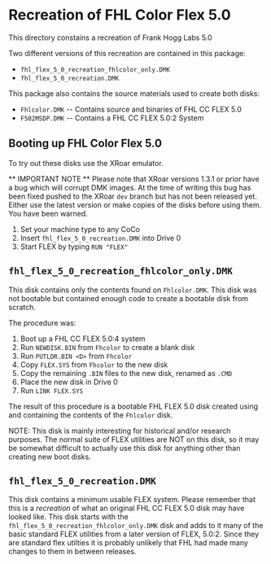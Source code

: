 # Recreation of FHL Color Flex 5.0

This directory constains a recreation of Frank Hogg Labs 5.0

Two different versions of this recreation are contained in this package:

* `fhl_flex_5_0_recreation_fhlcolor_only.DMK`
* `fhl_flex_5_0_recreation.DMK`

This package also contains the source materials used to create
both disks:

* `Fhlcolor.DMK` -- Contains source and binaries of FHL CC FLEX 5.0
* `F502MSDP.DMK` -- Contains a FHL CC FLEX 5.0:2 System

## Booting up FHL Color Flex 5.0

To try out these disks use the XRoar emulator.

** IMPORTANT NOTE **
Please note that XRoar versions 1.3.1 or prior have a bug which will
corrupt DMK images.  At the time of writing this bug has been fixed
pushed to the XRoar `dev` branch but has not been released yet. 
Either use the latest version or make copies of the disks before using
them.  You have been warned.

1. Set your machine type to any CoCo
2. Insert `fhl_flex_5_0_recreation.DMK` into Drive 0
3. Start FLEX by typing `RUN "FLEX"`

## `fhl_flex_5_0_recreation_fhlcolor_only.DMK`

This disk contains only the contents found on `Fhlcolor.DMK`.  This disk was
not bootable but contained enough code to create a bootable disk from scratch.

The procedure was:

1. Boot up a FHL CC FLEX 5.0:4 system
2. Run `NEWDISK.BIN` from `Fhcolor` to create a blank disk
3. Run `PUTLDR.BIN <D>` from `Fhcolor`
4. Copy `FLEX.SYS` from `Fhcolor` to the new disk
5. Copy the remaining `.BIN` files to the new disk, renamed as `.CMD`
6. Place the new disk in Drive 0
7. Run `LINK FLEX.SYS`

The result of this procedure is a bootable FHL FLEX 5.0 disk created using
and containing the contents of the `Fhlcolor` disk.

NOTE:  This disk is mainly interesting for historical and/or research 
purposes.  The normal suite of FLEX utilities are NOT on this disk, so it
may be somewhat difficult to actually use this disk for anything other than
creating new boot disks.

## `fhl_flex_5_0_recreation.DMK`

This disk contains a minimum usable FLEX system.  Please remember that this
is a _recreation_ of what an original FHL CC FLEX 5.0 disk may have looked
like.  This disk starts with the
`fhl_flex_5_0_recreation_fhlcolor_only.DMK` disk and adds to it many of the
basic standard FLEX utilities from a later version of FLEX, 5.0:2.  Since
they are standard flex utilties it is probably unlikely that FHL had made
many changes to them in between releases.
